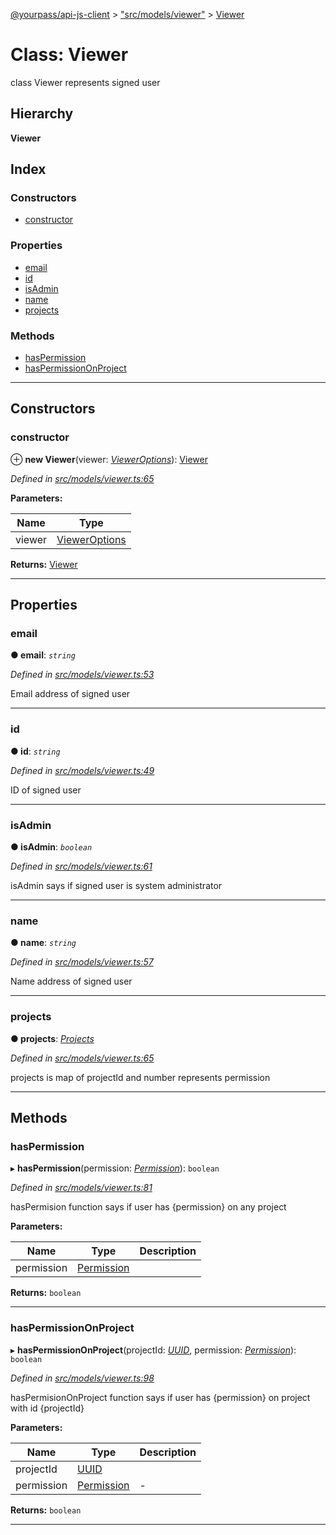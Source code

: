 [@yourpass/api-js-client](../README.md) > ["src/models/viewer"](../modules/_src_models_viewer_.md) > [Viewer](../classes/_src_models_viewer_.viewer.md)

# Class: Viewer

class Viewer represents signed user

## Hierarchy

**Viewer**

## Index

### Constructors

* [constructor](_src_models_viewer_.viewer.md#constructor)

### Properties

* [email](_src_models_viewer_.viewer.md#email)
* [id](_src_models_viewer_.viewer.md#id)
* [isAdmin](_src_models_viewer_.viewer.md#isadmin)
* [name](_src_models_viewer_.viewer.md#name)
* [projects](_src_models_viewer_.viewer.md#projects)

### Methods

* [hasPermission](_src_models_viewer_.viewer.md#haspermission)
* [hasPermissionOnProject](_src_models_viewer_.viewer.md#haspermissiononproject)

---

## Constructors

<a id="constructor"></a>

###  constructor

⊕ **new Viewer**(viewer: *[ViewerOptions](../interfaces/_src_models_viewer_.vieweroptions.md)*): [Viewer](_src_models_viewer_.viewer.md)

*Defined in [src/models/viewer.ts:65](https://github.com/yourpass/yourpass-api-js-client/blob/282d6a3/src/models/viewer.ts#L65)*

**Parameters:**

| Name | Type |
| ------ | ------ |
| viewer | [ViewerOptions](../interfaces/_src_models_viewer_.vieweroptions.md) |

**Returns:** [Viewer](_src_models_viewer_.viewer.md)

___

## Properties

<a id="email"></a>

###  email

**● email**: *`string`*

*Defined in [src/models/viewer.ts:53](https://github.com/yourpass/yourpass-api-js-client/blob/282d6a3/src/models/viewer.ts#L53)*

Email address of signed user

___
<a id="id"></a>

###  id

**● id**: *`string`*

*Defined in [src/models/viewer.ts:49](https://github.com/yourpass/yourpass-api-js-client/blob/282d6a3/src/models/viewer.ts#L49)*

ID of signed user

___
<a id="isadmin"></a>

###  isAdmin

**● isAdmin**: *`boolean`*

*Defined in [src/models/viewer.ts:61](https://github.com/yourpass/yourpass-api-js-client/blob/282d6a3/src/models/viewer.ts#L61)*

isAdmin says if signed user is system administrator

___
<a id="name"></a>

###  name

**● name**: *`string`*

*Defined in [src/models/viewer.ts:57](https://github.com/yourpass/yourpass-api-js-client/blob/282d6a3/src/models/viewer.ts#L57)*

Name address of signed user

___
<a id="projects"></a>

###  projects

**● projects**: *[Projects](../interfaces/_src_models_viewer_.projects.md)*

*Defined in [src/models/viewer.ts:65](https://github.com/yourpass/yourpass-api-js-client/blob/282d6a3/src/models/viewer.ts#L65)*

projects is map of projectId and number represents permission

___

## Methods

<a id="haspermission"></a>

###  hasPermission

▸ **hasPermission**(permission: *[Permission](../enums/_src_models_viewer_.permission.md)*): `boolean`

*Defined in [src/models/viewer.ts:81](https://github.com/yourpass/yourpass-api-js-client/blob/282d6a3/src/models/viewer.ts#L81)*

hasPermision function says if user has {permission} on any project

**Parameters:**

| Name | Type | Description |
| ------ | ------ | ------ |
| permission | [Permission](../enums/_src_models_viewer_.permission.md) |   |

**Returns:** `boolean`

___
<a id="haspermissiononproject"></a>

###  hasPermissionOnProject

▸ **hasPermissionOnProject**(projectId: *[UUID](../modules/_src_models_common_uuid_.md#uuid)*, permission: *[Permission](../enums/_src_models_viewer_.permission.md)*): `boolean`

*Defined in [src/models/viewer.ts:98](https://github.com/yourpass/yourpass-api-js-client/blob/282d6a3/src/models/viewer.ts#L98)*

hasPermisionOnProject function says if user has {permission} on project with id {projectId}

**Parameters:**

| Name | Type | Description |
| ------ | ------ | ------ |
| projectId | [UUID](../modules/_src_models_common_uuid_.md#uuid) |   |
| permission | [Permission](../enums/_src_models_viewer_.permission.md) |  \- |

**Returns:** `boolean`

___

